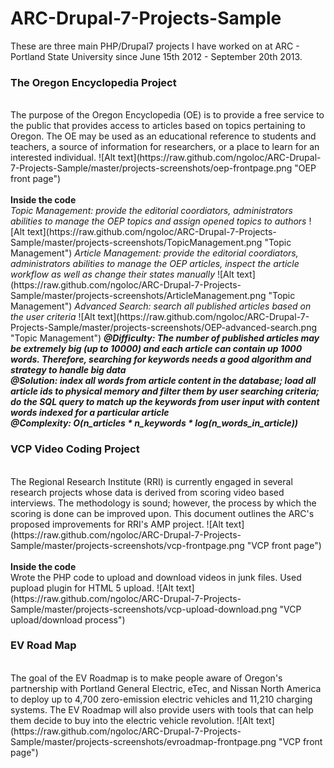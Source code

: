 ARC-Drupal-7-Projects-Sample
============================

These are three main PHP/Drupal7 projects I have worked on at ARC - Portland State University since June 15th 2012 - September 20th 2013.

<h3>The Oregon Encyclopedia Project</h3><br/>
The purpose of the Oregon Encyclopedia (OE) is to provide a free service to the public that provides access to articles based on topics pertaining to Oregon. The OE may be used as an educational reference to students and teachers, a source of information for researchers, or a place to learn for an interested individual.
![Alt text](https://raw.github.com/ngoloc/ARC-Drupal-7-Projects-Sample/master/projects-screenshots/oep-frontpage.png "OEP front page")
<br/>
<br/>
<b>Inside the code</b><br/>
<i>Topic Management: provide the editorial coordiators, administrators abilities to manage the OEP topics and assign opened topics to authors</i>
![Alt text](https://raw.github.com/ngoloc/ARC-Drupal-7-Projects-Sample/master/projects-screenshots/TopicManagement.png "Topic Management")
<i>Article Management: provide the editorial coordiators, administrators abilities to manage the OEP articles, inspect the article workflow as well as change their states manually</i>
![Alt text](https://raw.github.com/ngoloc/ARC-Drupal-7-Projects-Sample/master/projects-screenshots/ArticleManagement.png "Topic Management")
<i>Advanced Search: search all published articles based on the user criteria</i>
![Alt text](https://raw.github.com/ngoloc/ARC-Drupal-7-Projects-Sample/master/projects-screenshots/OEP-advanced-search.png "Topic Management")
<b><i>@Difficulty: The number of published articles may be extremely big (up to 10000) and each article can contain up 1000 words. Therefore, searching for keywords needs a good algorithm and strategy to handle big data</i></b>
<br/>
<b><i>@Solution: index all words from article content in the database; load all article ids to physical memory and filter them by user searching criteria; do the SQL query to match up the keywords from user input with content words indexed for a particular article</i></b>
<br/>
<b><i>@Complexity: O(n_articles * n_keywords * log(n_words_in_article))</i></b>
<h3>VCP Video Coding Project</h3><br/>
The Regional Research Institute (RRI) is currently engaged in several research projects whose data is derived from scoring video based interviews. The methodology is sound; however, the process by which the scoring is done can be improved upon. This document outlines the ARC's proposed improvements for RRI's AMP project.
![Alt text](https://raw.github.com/ngoloc/ARC-Drupal-7-Projects-Sample/master/projects-screenshots/vcp-frontpage.png "VCP front page")
<br/>
<br/>
<b>Inside the code</b><br/>
Wrote the PHP code to upload and download videos in junk files. Used pupload plugin for HTML 5 upload.
![Alt text](https://raw.github.com/ngoloc/ARC-Drupal-7-Projects-Sample/master/projects-screenshots/vcp-upload-download.png "VCP upload/download process")

<h3>EV Road Map</h3><br/>
The goal of the EV Roadmap is to make people aware of Oregon's partnership with Portland General Electric, eTec, and Nissan North America to deploy up to 4,700 zero-emission electric vehicles and 11,210 charging systems. The EV Roadmap will also provide users with tools that can help them decide to buy into the electric vehicle revolution.
![Alt text](https://raw.github.com/ngoloc/ARC-Drupal-7-Projects-Sample/master/projects-screenshots/evroadmap-frontpage.png "VCP front page")
